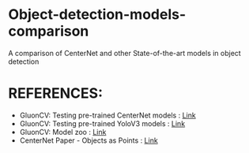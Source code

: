 # Object-detection-models-comparison
A comparison of CenterNet and other State-of-the-art models in object detection


# REFERENCES:
- GluonCV: Testing pre-trained CenterNet models : [Link](https://cv.gluon.ai/build/examples_detection/demo_center_net.html)
- GluonCV: Testing pre-trained YoloV3 models : [Link](https://cv.gluon.ai/build/examples_detection/train_yolo_v3.html)
- GluonCV: Model zoo : [Link](https://cv.gluon.ai/model_zoo/detection.html#centernet)
- CenterNet Paper - Objects as Points : [Link](https://arxiv.org/abs/1904.07850)
